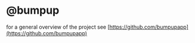 # @bumpup

for a general overview of the project see [https://github.com/bumpupapp](https://github.com/bumpupapp)
